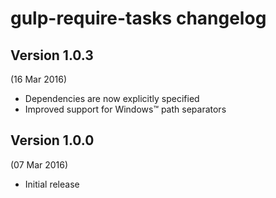 # gulp-require-tasks changelog

## Version 1.0.3
(16 Mar 2016)

- Dependencies are now explicitly specified
- Improved support for Windows™ path separators


## Version 1.0.0
(07 Mar 2016)

- Initial release
